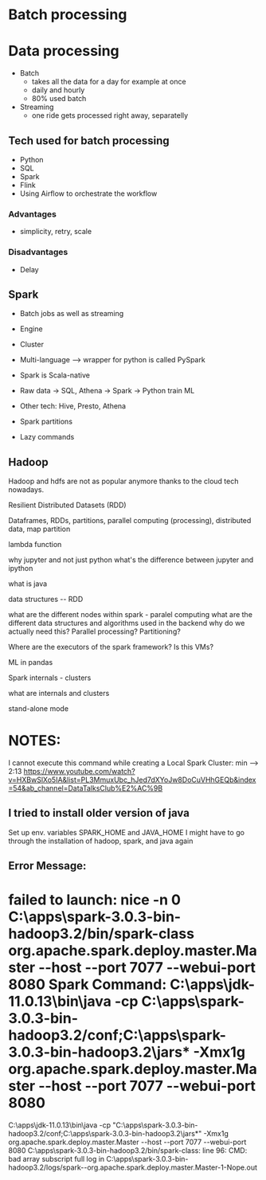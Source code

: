 # Batch processing

# Data processing 
* Batch
  * takes all the data for a day for example at once 
  * daily and hourly
  * 80% used batch
* Streaming
  * one ride gets processed right away, separatelly 


## Tech used for batch processing
* Python
* SQL
* Spark
* Flink
* Using Airflow to orchestrate the workflow
### Advantages
* simplicity, retry, scale 
### Disadvantages
* Delay 


## Spark
* Batch jobs as well as streaming
* Engine
* Cluster
* Multi-language --> wrapper for python is called PySpark
* Spark is Scala-native
* Raw data -> SQL, Athena -> Spark -> Python train ML

* Other tech: Hive, Presto, Athena

* Spark partitions

* Lazy commands

## Hadoop

Hadoop and hdfs are not as popular anymore thanks to the cloud tech nowadays. 

Resilient Distributed Datasets (RDD)

Dataframes, RDDs, partitions, parallel computing (processing), distributed data, map partition

lambda function

why jupyter and not just python
what's the difference between jupyter and ipython

what is java

data structures -- RDD

what are the different nodes within spark - paralel computing
what are the different data structures and algorithms used in the backend
why do we actually need this? Parallel processing? Partitioning?

Where are the executors of the spark framework? Is this VMs? 

ML in pandas

Spark internals - clusters

what are internals and clusters

stand-alone mode


# NOTES:

I cannot execute this command while creating a Local Spark Cluster:
min --> 2:13
https://www.youtube.com/watch?v=HXBwSlXo5IA&list=PL3MmuxUbc_hJed7dXYoJw8DoCuVHhGEQb&index=54&ab_channel=DataTalksClub%E2%AC%9B

## I tried to install older version of java

Set up env. variables
SPARK_HOME and JAVA_HOME
I might have to go through the installation of hadoop, spark, and java again

## Error Message:

failed to launch: nice -n 0 C:\apps\spark-3.0.3-bin-hadoop3.2/bin/spark-class org.apache.spark.deploy.master.Master --host --port 7077 --webui-port 8080
  Spark Command: C:\apps\jdk-11.0.13\bin\java -cp C:\apps\spark-3.0.3-bin-hadoop3.2/conf\;C:\apps\spark-3.0.3-bin-hadoop3.2\jars\* -Xmx1g org.apache.spark.deploy.master.Master --host --port 7077 --webui-port 8080
  ========================================
  C:\apps\jdk-11.0.13\bin\java -cp "C:\apps\spark-3.0.3-bin-hadoop3.2/conf\;C:\apps\spark-3.0.3-bin-hadoop3.2\jars\*" -Xmx1g org.apache.spark.deploy.master.Master --host --port 7077 --webui-port 8080
  C:\apps\spark-3.0.3-bin-hadoop3.2/bin/spark-class: line 96: CMD: bad array subscript
full log in C:\apps\spark-3.0.3-bin-hadoop3.2/logs/spark--org.apache.spark.deploy.master.Master-1-Nope.out